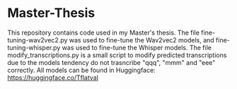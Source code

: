 # Master-Thesis
This repository contains code used in my Master's thesis. The file fine-tuning-wav2vec2.py was used to fine-tune the Wav2vec2 models, and fine-tuning-whisper.py was used to fine-tune the Whisper models. The file modify_transcriptions.py is a small script to modify predicted transcriptions due to the models tendency do not trasncribe "qqq", "mmm" and "eee" correctly.
All models can be found in Huggingface: https://huggingface.co/Tflatval
